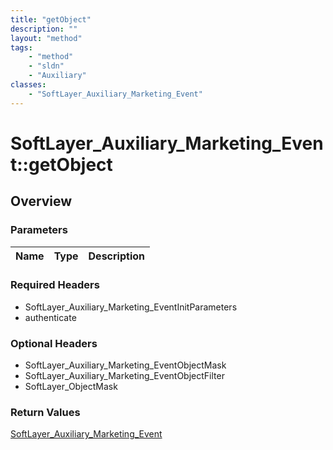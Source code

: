 ```yaml
---
title: "getObject"
description: ""
layout: "method"
tags:
    - "method"
    - "sldn"
    - "Auxiliary"
classes:
    - "SoftLayer_Auxiliary_Marketing_Event"
---
```

# SoftLayer_Auxiliary_Marketing_Event::getObject
## Overview 


### Parameters 
|Name | Type | Description |
| --- | --- | --- |


### Required Headers
* SoftLayer_Auxiliary_Marketing_EventInitParameters
* authenticate

### Optional Headers
* SoftLayer_Auxiliary_Marketing_EventObjectMask
* SoftLayer_Auxiliary_Marketing_EventObjectFilter
* SoftLayer_ObjectMask

### Return Values
<a href='/reference/datatypes/SoftLayer_Auxiliary_Marketing_Event'>SoftLayer_Auxiliary_Marketing_Event </a>
